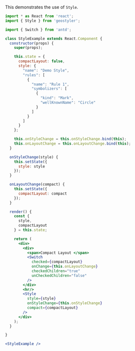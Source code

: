 <!--
 * Released under the BSD 2-Clause License
 *
 * Copyright © 2018-present, terrestris GmbH & Co. KG and GeoStyler contributors
 * All rights reserved.
 *
 * Redistribution and use in source and binary forms, with or without
 * modification, are permitted provided that the following conditions are met:
 *
 * * Redistributions of source code must retain the above copyright notice,
 *   this list of conditions and the following disclaimer.
 *
 * * Redistributions in binary form must reproduce the above copyright notice,
 *   this list of conditions and the following disclaimer in the documentation
 *   and/or other materials provided with the distribution.
 *
 * THIS SOFTWARE IS PROVIDED BY THE COPYRIGHT HOLDERS AND CONTRIBUTORS "AS IS"
 * AND ANY EXPRESS OR IMPLIED WARRANTIES, INCLUDING, BUT NOT LIMITED TO, THE
 * IMPLIED WARRANTIES OF MERCHANTABILITY AND FITNESS FOR A PARTICULAR PURPOSE
 * ARE DISCLAIMED. IN NO EVENT SHALL THE COPYRIGHT HOLDER OR CONTRIBUTORS BE
 * LIABLE FOR ANY DIRECT, INDIRECT, INCIDENTAL, SPECIAL, EXEMPLARY, OR
 * CONSEQUENTIAL DAMAGES (INCLUDING, BUT NOT LIMITED TO, PROCUREMENT OF
 * SUBSTITUTE GOODS OR SERVICES; LOSS OF USE, DATA, OR PROFITS; OR BUSINESS
 * INTERRUPTION) HOWEVER CAUSED AND ON ANY THEORY OF LIABILITY, WHETHER IN
 * CONTRACT, STRICT LIABILITY, OR TORT (INCLUDING NEGLIGENCE OR OTHERWISE)
 * ARISING IN ANY WAY OUT OF THE USE OF THIS SOFTWARE, EVEN IF ADVISED OF THE
 * POSSIBILITY OF SUCH DAMAGE.
 *
-->

This demonstrates the use of `Style`.

```jsx
import * as React from 'react';
import { Style } from 'geostyler';

import { Switch } from 'antd';

class StyleExample extends React.Component {
  constructor(props) {
    super(props);

    this.state = {
      compactLayout: false,
      style: {
        "name": "Demo Style",
        "rules": [
          {
            "name": "Rule 1",
            "symbolizers": [
              {
                "kind": "Mark",
                "wellKnownName": "Circle"
              }
            ]
          }
        ]
      }
    };

    this.onStyleChange = this.onStyleChange.bind(this);
    this.onLayoutChange = this.onLayoutChange.bind(this);
  }

  onStyleChange(style) {
    this.setState({
      style: style
    });
  }

  onLayoutChange(compact) {
    this.setState({
      compactLayout: compact
    });
  }

  render() {
    const {
      style,
      compactLayout
    } = this.state;

    return (
      <div>
        <div>
          <span>Compact Layout </span>
          <Switch
            checked={compactLayout}
            onChange={this.onLayoutChange}
            checkedChildren="true"
            unCheckedChildren="false"
          />
        </div>
        <hr/>
        <Style
          style={style}
          onStyleChange={this.onStyleChange}
          compact={compactLayout}
        />
      </div>
    );
  }

}

<StyleExample />
```

